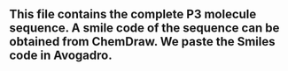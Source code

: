 ## This file contains the complete P3 molecule sequence. A smile code of the sequence can be obtained from ChemDraw. We paste the Smiles code in Avogadro. 
